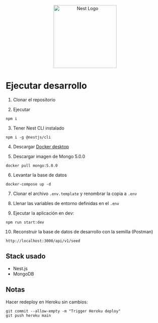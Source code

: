 <p align="center">
  <a href="http://nestjs.com/" target="blank"><img src="https://nestjs.com/img/logo-small.svg" width="200" alt="Nest Logo" /></a>
</p>

# Ejecutar desarrollo

1. Clonar el repositorio

2. Ejecutar
```
npm i
```

3. Tener Nest CLI instalado
```
npm i -g @nestjs/cli
```

4. Descargar [Docker desktop](https://www.docker.com/get-started/)

5. Descargar imagen de Mongo 5.0.0
```
docker pull mongo:5.0.0
```

6. Levantar la base de datos
```
docker-compose up -d
```

7. Clonar el archivo ```.env.template``` y renombrar la copia a ```.env```

8. Llenar las variables de entorno definidas en el ```.env```

9. Ejecutar la aplicación en dev:
```
npm run start:dev
```

10. Reconstruir la base de datos de desarrollo con la semilla (Postman)
```
http://localhost:3000/api/v1/seed
```

## Stack usado
* Nest.js
* MongoDB

## Notas
Hacer redeploy en Heroku sin cambios:
```
git commit --allow-empty -m "Trigger Heroku deploy"
git push heroku main
```
